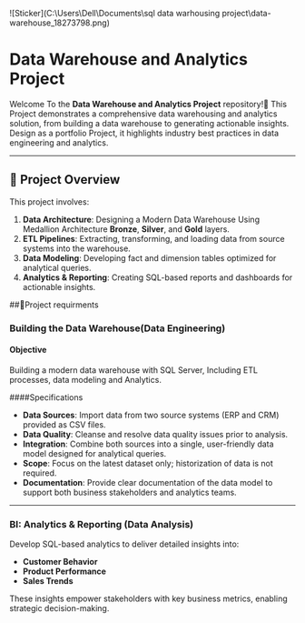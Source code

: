 ![Sticker](C:\Users\Dell\Documents\sql data warhousing project\data-warehouse_18273798.png)
# Data Warehouse and Analytics Project 

Welcome To the **Data Warehouse and Analytics Project** repository!🚀
This Project demonstrates a comprehensive data warehousing and analytics solution, from building a data warehouse to generating actionable insights. Design as a portfolio Project, it highlights industry best practices in data engineering and analytics.

---
## 📖 Project Overview

This project involves:

1. **Data Architecture**: Designing a Modern Data Warehouse Using Medallion Architecture **Bronze**, **Silver**, and **Gold** layers.
2. **ETL Pipelines**: Extracting, transforming, and loading data from source systems into the warehouse.
3. **Data Modeling**: Developing fact and dimension tables optimized for analytical queries.
4. **Analytics & Reporting**: Creating SQL-based reports and dashboards for actionable insights.


##🚀Project requirments

### Building the Data Warehouse(Data Engineering)

#### Objective
Building a modern data warehouse with SQL Server, Including ETL processes, data modeling and Analytics.

####Specifications
- **Data Sources**: Import data from two source systems (ERP and CRM) provided as CSV files.
- **Data Quality**: Cleanse and resolve data quality issues prior to analysis.
- **Integration**: Combine both sources into a single, user-friendly data model designed for analytical queries.
- **Scope**: Focus on the latest dataset only; historization of data is not required.
- **Documentation**: Provide clear documentation of the data model to support both business stakeholders and analytics teams.


---
### BI: Analytics & Reporting (Data Analysis)
Develop SQL-based analytics to deliver detailed insights into:
- **Customer Behavior**
- **Product Performance**
- **Sales Trends**

These insights empower stakeholders with key business metrics, enabling strategic decision-making.  




